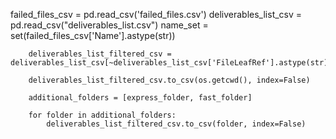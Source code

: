 failed_files_csv = pd.read_csv('failed_files.csv')
        deliverables_list_csv = pd.read_csv("deliverables_list.csv")
        name_set = set(failed_files_csv['Name'].astype(str))

        deliverables_list_filtered_csv = deliverables_list_csv[~deliverables_list_csv['FileLeafRef'].astype(str).isin(name_set)]

        deliverables_list_filtered_csv.to_csv(os.getcwd(), index=False)

        additional_folders = [express_folder, fast_folder]

        for folder in additional_folders:
            deliverables_list_filtered_csv.to_csv(folder, index=False)
